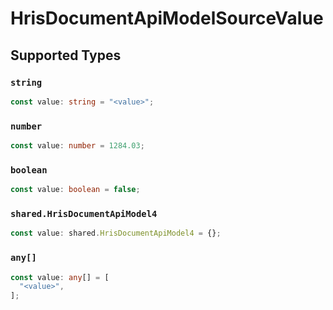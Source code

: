 # HrisDocumentApiModelSourceValue


## Supported Types

### `string`

```typescript
const value: string = "<value>";
```

### `number`

```typescript
const value: number = 1284.03;
```

### `boolean`

```typescript
const value: boolean = false;
```

### `shared.HrisDocumentApiModel4`

```typescript
const value: shared.HrisDocumentApiModel4 = {};
```

### `any[]`

```typescript
const value: any[] = [
  "<value>",
];
```

